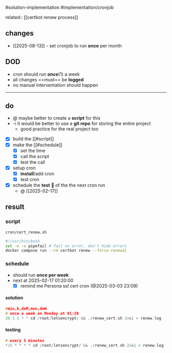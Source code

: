 #solution-implementation #implementation/cronjob

related:: [[certbot renew process]]

## changes

- [[2025-08-13]] - set cronjob to run **once** per month

## DOD
- cron should run **once**(1) a week
- all changes ==must== be **logged**
- no manual interventation should happen
___
## do

- @ maybe better to create a **script** for this
- -i it would be better to use a **git repo** for storing the entire project 
	- good practice for the real project too

- [x] build the [[#script]]
- [x] make the [[#schedule]]
	- [x] set the time
	- [x] call the script
	- [x] test the call
- [x] setup cron
	- [x] **install**/add cron
	- [x] test cron
- [x] schedule the **test** 🧪 of the the next cron run
	- @ [[2025-02-17]]

## result
### script

`cron/cert_renew.sh`
```bash
#!/usr/bin/bash
set -e -o pipefail # fail on error, don't hide errors
docker compose run --rm certbot renew --force-renewal
```

### schedule
- should run **once per week**
-  next at 2025-02-17 01:20:00
	- [x] remind me Persona ssl cert cron (@2025-03-03 23:09)
#### solution

```c
#min,h,doM,mon,doW
# once a week on Monday at 01:20
20 1 1 * * cd /root/letsencrypt/ && ./renew_cert.sh 2>&1 > renew.log
```

#### testing
```c
# every 5 minutes
*/5 * * * * cd /root/letsencrypt/ && ./renew_cert.sh 2>&1 > renew.log
```
